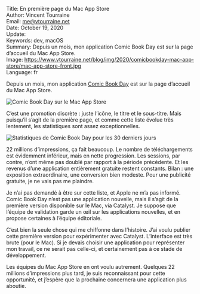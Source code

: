 Title:     En première page du Mac App Store  
Author:    Vincent Tourraine  
Email:     me@vtourraine.net  
Date:      October 19, 2020  
Update:    
Keywords:  dev, macOS  
Summary:   Depuis un mois, mon application Comic Book Day est sur la page d’accueil du Mac App Store.  
Image:     https://www.vtourraine.net/blog/img/2020/comicbookday-mac-app-store/mac-app-store-front.jpg  
Language:  fr  


Depuis un mois, mon application [Comic Book Day](https://www.studioamanga.com/comicbookday/) est sur la page d’accueil du Mac App Store.

![Comic Book Day sur le Mac App Store](/blog/img/2020/comicbookday-mac-app-store/mac-app-store-front.jpg)

C’est une promotion discrète : juste l’icône, le titre et le sous-titre. Mais puisqu’il s’agit de la première page, et comme cette liste évolue très lentement, les statistiques sont assez exceptionnelles.

![Statistiques de Comic Book Day pour les 30 derniers jours](/blog/img/2020/comicbookday-mac-app-store/mac-app-store-stats.png)

22 millions d’impressions, ça fait beaucoup. Le nombre de téléchargements est évidemment inférieur, mais en nette progression. Les sessions, par contre, n’ont même pas doublé par rapport à la période précédente. Et les revenus d’une application entièrement gratuite restent constants. Bilan : une exposition extraordinaire, une conversion bien modeste. Pour une publicité gratuite, je ne vais pas me plaindre.

Je n’ai pas demandé à être sur cette liste, et Apple ne m’a pas informé. Comic Book Day n’est pas une application nouvelle, mais il s’agit de la première version disponible sur le Mac, via Catalyst. Je suppose que l’équipe de validation garde un œil sur les applications nouvelles, et en propose certaines à l’équipe éditoriale.

C’est bien la seule chose qui me chiffonne dans l’histoire. J’ai voulu publier cette première version pour expérimenter avec Catalyst. L’interface est très brute (pour le Mac). Si je devais choisir une application pour représenter mon travail, ce ne serait pas celle-ci, et certainement pas à ce stade de développement.

Les équipes du Mac App Store en ont voulu autrement. Quelques 22 millions d’impressions plus tard, je suis reconnaissant pour cette opportunité, et j’espère que la prochaine concernera une application plus aboutie.
